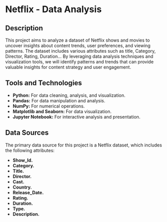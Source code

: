 <h1>Netflix - Data Analysis</h1>


<h2>Description</h2>
This project aims to analyze a dataset of Netflix shows and movies to uncover insights about content trends, user preferences, and viewing patterns. The dataset includes various attributes such as title, Category, Director, Rating, Duration... By leveraging data analysis techniques and visualization tools, we will identify patterns and trends that can provide valuable insights for content strategy and user engagement.
<br />


<h2>Tools and Technologies</h2>
<ul>
    <li><b>Python:</b> For data cleaning, analysis, and visualization.</li>
    <li><b>Pandas:</b> For data manipulation and analysis.</li>
    <li><b>NumPy:</b> For numerical operations.</li>
    <li><b>Matplotlib and Seaborn:</b> For data visualization.</li>
    <li><b>Jupyter Notebook:</b> For interactive analysis and presentation.</li>
</ul>

<h2>Data Sources</h2>
The primary data source for this project is a Netflix dataset, which includes the following attributes:
<ul>
    <li><b>Show_Id.</b></li>
    <li><b>Category.</b></li>
    <li><b>Title.</b></li>
    <li><b>Director.</b></li>
    <li><b>Cast.</b></li>
    <li><b>Country.</b></li>
    <li><b>Release_Date.</b></li>
    <li><b>Rating.</b></li>
    <li><b>Duration.</b></li>
    <li><b>Type.</b></li>
    <li><b>Description.</b></li>
</ul>



									
